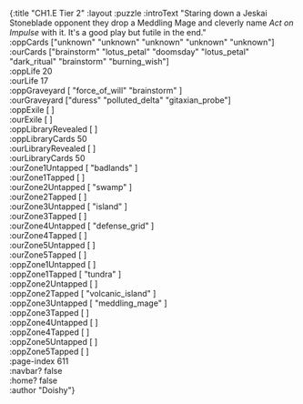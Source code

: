 {:title "CH1.E Tier 2"
 :layout :puzzle
 :introText "Staring down a Jeskai Stoneblade opponent they drop 
 a Meddling Mage and cleverly name *Act on Impulse* with it. It's a good play
 but futile in the end."  
 :oppCards ["unknown" "unknown" "unknown" "unknown" "unknown"]  
 :ourCards ["brainstorm" "lotus_petal" "doomsday" "lotus_petal" "dark_ritual" "brainstorm" "burning_wish"]  
 :oppLife 20  
 :ourLife 17  
 :oppGraveyard [ "force_of_will" "brainstorm" ]  
 :ourGraveyard ["duress" "polluted_delta" "gitaxian_probe"]  
 :oppExile [ ]  
 :ourExile [ ]  
 :oppLibraryRevealed [ ]  
 :oppLibraryCards 50  
 :ourLibraryRevealed [ ]  
 :ourLibraryCards 50  
 :ourZone1Untapped [ "badlands" ]  
 :ourZone1Tapped [ ]  
 :ourZone2Untapped [ "swamp" ]  
 :ourZone2Tapped [ ]  
 :ourZone3Untapped [ "island" ]  
 :ourZone3Tapped [ ]  
 :ourZone4Untapped [ "defense_grid" ]  
 :ourZone4Tapped [ ]  
 :ourZone5Untapped [ ]  
 :ourZone5Tapped [ ]  
 :oppZone1Untapped [ ]  
 :oppZone1Tapped [ "tundra" ]  
 :oppZone2Untapped [ ]  
 :oppZone2Tapped [ "volcanic_island" ]  
 :oppZone3Untapped [ "meddling_mage" ]  
 :oppZone3Tapped [ ]  
 :oppZone4Untapped [ ]  
 :oppZone4Tapped [ ]  
 :oppZone5Untapped [ ]  
 :oppZone5Tapped [ ]  
 :page-index 611  
 :navbar? false  
 :home? false  
 :author "Doishy"}  
